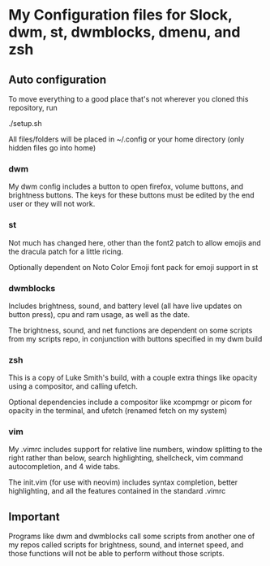 # My Configuration files for Slock, dwm, st, dwmblocks, dmenu, and zsh

## Auto configuration

To move everything to a good place that's not wherever you cloned this repository, run

./setup.sh

All files/folders will be placed in ~/.config or your home directory (only hidden files go into home)

### dwm

My dwm config includes a button to open firefox, volume buttons, and brightness buttons. The keys for these buttons must be edited by the end user or they will not work.

### st

Not much has changed here, other than the font2 patch to allow emojis and the dracula patch for a little ricing.

Optionally dependent on Noto Color Emoji font pack for emoji support in st

### dwmblocks

Includes brightness, sound, and battery level (all have live updates on button press), cpu and ram usage, as well as the date.

The brightness, sound, and net functions are dependent on some scripts from my scripts repo, in conjunction with buttons specified in my dwm build

### zsh

This is a copy of Luke Smith's build, with a couple extra things like opacity using a compositor, and calling ufetch.

Optional dependencies include a compositor like xcompmgr or picom for opacity in the terminal, and ufetch (renamed fetch on my system)

### vim

My .vimrc includes support for relative line numbers, window splitting to the right rather than below, search highlighting, shellcheck, vim command autocompletion, and 4 wide tabs.

The init.vim (for use with neovim) includes syntax completion, better highlighting, and all the features contained in the standard .vimrc

## Important

Programs like dwm and dwmblocks call some scripts from another one of my repos called scripts for brightness, sound, and internet speed, and those functions will not be able to perform without those scripts.
